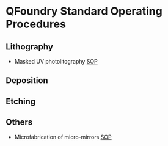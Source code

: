 # QFoundry Standard Operating Procedures

## Lithography
- Masked UV photolitography [SOP]([https://github.com/tii-qfoundry/SOP/blob/main/micro-mirrors.md](https://github.com/tii-qfoundry/SOP/blob/main/mask_uvlitho.md)https://github.com/tii-qfoundry/SOP/blob/main/mask_uvlitho.md)

## Deposition

## Etching

## Others
- Microfabrication of micro-mirrors [SOP](https://github.com/tii-qfoundry/SOP/blob/main/micro-mirrors.md)
